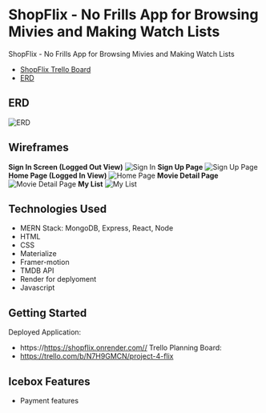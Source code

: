 # ShopFlix - No Frills App for Browsing Mivies and Making Watch Lists
ShopFlix - No Frills App for Browsing Mivies and Making Watch Lists
- [ShopFlix Trello Board](https://trello.com/b/N7H9GMCN/project-4-flix)
- [ERD](https://lucid.app/lucidchart/8dd79b25-5d32-466e-9800-6ecd3ade1ee3/edit?view_items=kWBYMBmO7AJt&invitationId=inv_b1495514-3444-47c7-a3ec-c8d1c8217534)
## ERD
![ERD](https://i.imgur.com/Tmf317Z.png)
## Wireframes
**Sign In Screen (Logged Out View)**
![Sign In](https://i.imgur.com/o2VYpJ2.png)
**Sign Up Page**
![Sign Up Page](https://i.imgur.com/AHwg70R.png)
**Home Page (Logged In View)**
![Home Page](https://i.imgur.com/ckADrZ8.png)
**Movie Detail Page**
![Movie Detail Page](https://i.imgur.com/OCCsv9f.png)
**My List**
![My List](https://i.imgur.com/grnmyeZ.png)
## Technologies Used
- MERN Stack: MongoDB, Express, React, Node
- HTML
- CSS
- Materialize
- Framer-motion
- TMDB API
- Render for deplyoment
- Javascript
## Getting Started
Deployed Application:
- https://https://shopflix.onrender.com//
Trello Planning Board:
- https://trello.com/b/N7H9GMCN/project-4-flix
## Icebox Features
- Payment features